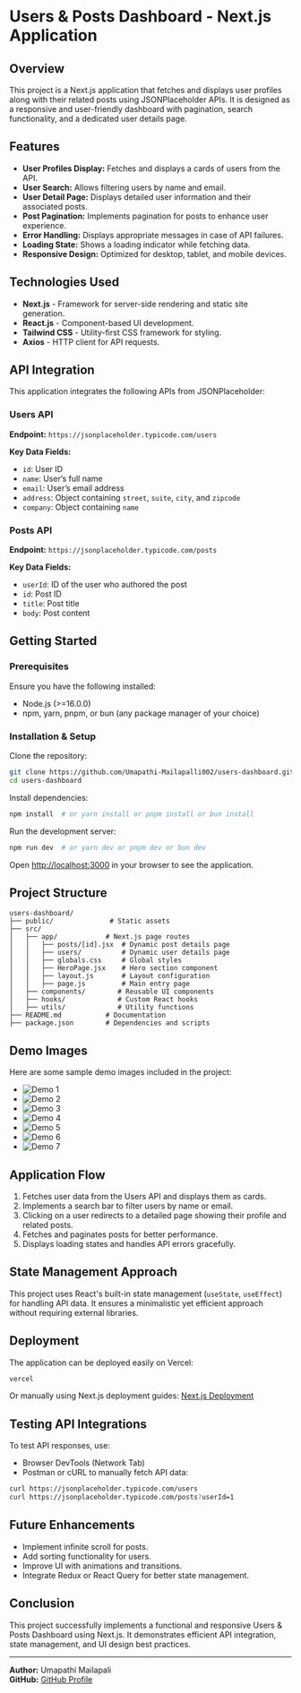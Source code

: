 # Users & Posts Dashboard - Next.js Application

## Overview
This project is a Next.js application that fetches and displays user profiles along with their related posts using JSONPlaceholder APIs. It is designed as a responsive and user-friendly dashboard with pagination, search functionality, and a dedicated user details page.

## Features
- **User Profiles Display:** Fetches and displays a cards of users from the API.
- **User Search:** Allows filtering users by name and email.
- **User Detail Page:** Displays detailed user information and their associated posts.
- **Post Pagination:** Implements pagination for posts to enhance user experience.
- **Error Handling:** Displays appropriate messages in case of API failures.
- **Loading State:** Shows a loading indicator while fetching data.
- **Responsive Design:** Optimized for desktop, tablet, and mobile devices.

## Technologies Used
- **Next.js** - Framework for server-side rendering and static site generation.
- **React.js** - Component-based UI development.
- **Tailwind CSS** - Utility-first CSS framework for styling.
- **Axios** - HTTP client for API requests.

## API Integration
This application integrates the following APIs from JSONPlaceholder:

### Users API
**Endpoint:** `https://jsonplaceholder.typicode.com/users`

**Key Data Fields:**
- `id`: User ID
- `name`: User’s full name
- `email`: User’s email address
- `address`: Object containing `street`, `suite`, `city`, and `zipcode`
- `company`: Object containing `name`

### Posts API
**Endpoint:** `https://jsonplaceholder.typicode.com/posts`

**Key Data Fields:**
- `userId`: ID of the user who authored the post
- `id`: Post ID
- `title`: Post title
- `body`: Post content

## Getting Started

### Prerequisites
Ensure you have the following installed:
- Node.js (>=16.0.0)
- npm, yarn, pnpm, or bun (any package manager of your choice)

### Installation & Setup
Clone the repository:
```bash
git clone https://github.com/Umapathi-Mailapalli002/users-dashboard.git
cd users-dashboard
```
Install dependencies:
```bash
npm install  # or yarn install or pnpm install or bun install
```
Run the development server:
```bash
npm run dev  # or yarn dev or pnpm dev or bun dev
```
Open [http://localhost:3000](http://localhost:3000) in your browser to see the application.

## Project Structure
```
users-dashboard/
├── public/              # Static assets
├── src/
│   ├── app/            # Next.js page routes
│   │   ├── posts/[id].jsx  # Dynamic post details page
│   │   ├── users/          # Dynamic user details page
│   │   ├── globals.css     # Global styles
│   │   ├── HeroPage.jsx    # Hero section component
│   │   ├── layout.js       # Layout configuration
│   │   ├── page.js         # Main entry page
│   ├── components/        # Reusable UI components
│   ├── hooks/             # Custom React hooks
│   ├── utils/             # Utility functions
├── README.md           # Documentation
├── package.json        # Dependencies and scripts
```

## Demo Images

Here are some sample demo images included in the project:

- ![Demo 1](public/demo1.png)
- ![Demo 2](public/demo2.png)
- ![Demo 3](public/demo3.png)
- ![Demo 4](public/demo4.png)
- ![Demo 5](public/demo5.png)
- ![Demo 6](public/demo6.png)
- ![Demo 7](public/demo7.png)

## Application Flow
1. Fetches user data from the Users API and displays them as cards.
2. Implements a search bar to filter users by name or email.
3. Clicking on a user redirects to a detailed page showing their profile and related posts.
4. Fetches and paginates posts for better performance.
5. Displays loading states and handles API errors gracefully.

## State Management Approach
This project uses React's built-in state management (`useState`, `useEffect`) for handling API data. It ensures a minimalistic yet efficient approach without requiring external libraries.

## Deployment
The application can be deployed easily on Vercel:
```bash
vercel
```
Or manually using Next.js deployment guides: [Next.js Deployment](https://nextjs.org/docs/deployment)

## Testing API Integrations
To test API responses, use:
- Browser DevTools (Network Tab)
- Postman or cURL to manually fetch API data:
```bash
curl https://jsonplaceholder.typicode.com/users
curl https://jsonplaceholder.typicode.com/posts?userId=1
```

## Future Enhancements
- Implement infinite scroll for posts.
- Add sorting functionality for users.
- Improve UI with animations and transitions.
- Integrate Redux or React Query for better state management.

## Conclusion
This project successfully implements a functional and responsive Users & Posts Dashboard using Next.js. It demonstrates efficient API integration, state management, and UI design best practices.

---
**Author:** Umapathi Mailapali  
**GitHub:** [GitHub Profile](https://github.com/Umapathi-Mailapalli002)